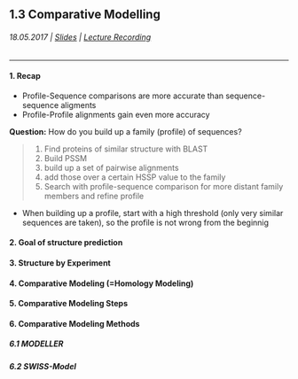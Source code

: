 ## 1.3 Comparative Modelling

###### 18.05.2017 \| [Slides](https://www.rostlab.org/sites/default/files/fileadmin/teaching/SoSe17/PP1CS/cb1e_20170518_cm1_exp3d.pdf) \| [Lecture Recording](https://www.youtube.com/watch?v=pGHwZE03omU&list=PLg46T0OlBIJ9abbsmUL-ux24DCpoUlC1J&index=5)

---

#### 1. Recap

* Profile-Sequence comparisons are more accurate than sequence-sequence aligments
* Profile-Profile alignments gain even more accuracy

**Question:** How do you build up a family \(profile\) of sequences?

> 1. Find proteins of similar structure with BLAST
> 2. Build PSSM
> 3. build up a set of pairwise alignments 
> 4. add those over a certain HSSP value to the family
> 5. Search with profile-sequence comparison for more distant family members and refine profile

* When building up a profile, start with a high threshold \(only very similar sequences are taken\), so the profile is not wrong from the beginnig

#### 2. Goal of structure prediction

#### 3. Structure by Experiment

#### 4. Comparative Modeling \(=Homology Modeling\)

#### 5. Comparative Modeling Steps

#### 

#### 6. Comparative Modeling Methods

#### 

##### 6.1 MODELLER

##### 

##### 6.2 SWISS-Model

##### 




